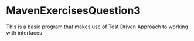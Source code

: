 # MavenExercisesQuestion3
This is a basic program that makes use of Test Driven Approach to working with interfaces
